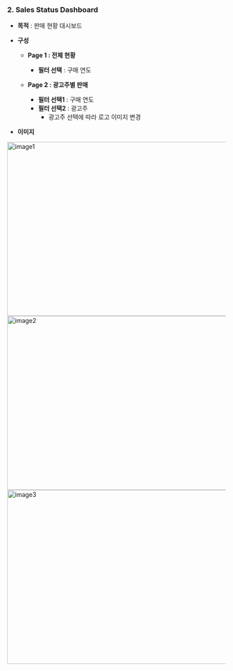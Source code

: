 ### 2. Sales Status Dashboard
   * **목적** : 판매 현황 대시보드
   * **구성**
     - **Page 1 : 전체 현황**
       + **필터 선택** : 구매 연도
       
     - **Page 2 : 광고주별 판매**
       + **필터 선택1** : 구매 연도
       + **필터 선택2** : 광고주
          + 광고주 선택에 따라 로고 이미지 변경

* **이미지**
<img width="600" height="400px" alt="image1" src="https://github.com/teahwa031010/tableau_github/assets/39749558/c0548e33-c78a-4597-83e4-34e23f4e3b1e">
<img width="600" height="400px" alt="image2" src="https://github.com/teahwa031010/tableau_github/assets/39749558/7f8ed988-a8dc-4698-84d3-4bc6e6d9567b">
<img width="600" height="400px" alt="image3" src="https://github.com/teahwa031010/tableau_github/assets/39749558/12e7953c-5e83-4fd1-877f-06c227534762">
